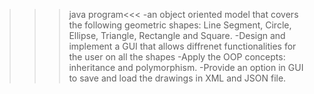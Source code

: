 >>>java program<<<
-an object oriented model that covers the following geometric shapes: Line Segment,
 Circle, Ellipse, Triangle, Rectangle and Square.
-Design and implement a GUI that allows diffrenet functionalities for the user
 on all the shapes
-Apply the OOP concepts: inheritance and polymorphism.
-Provide an option in GUI to save and load the drawings in XML and JSON file.
